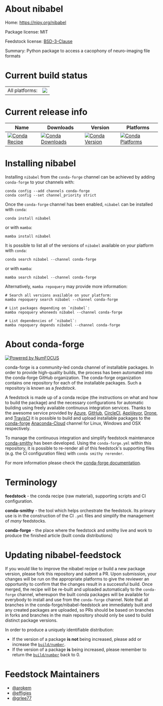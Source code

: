 About nibabel
=============

Home: https://nipy.org/nibabel

Package license: MIT

Feedstock license: [BSD-3-Clause](https://github.com/conda-forge/nibabel-feedstock/blob/main/LICENSE.txt)

Summary: Python package to access a cacophony of neuro-imaging file formats

Current build status
====================


<table><tr><td>All platforms:</td>
    <td>
      <a href="https://dev.azure.com/conda-forge/feedstock-builds/_build/latest?definitionId=4671&branchName=main">
        <img src="https://dev.azure.com/conda-forge/feedstock-builds/_apis/build/status/nibabel-feedstock?branchName=main">
      </a>
    </td>
  </tr>
</table>

Current release info
====================

| Name | Downloads | Version | Platforms |
| --- | --- | --- | --- |
| [![Conda Recipe](https://img.shields.io/badge/recipe-nibabel-green.svg)](https://anaconda.org/conda-forge/nibabel) | [![Conda Downloads](https://img.shields.io/conda/dn/conda-forge/nibabel.svg)](https://anaconda.org/conda-forge/nibabel) | [![Conda Version](https://img.shields.io/conda/vn/conda-forge/nibabel.svg)](https://anaconda.org/conda-forge/nibabel) | [![Conda Platforms](https://img.shields.io/conda/pn/conda-forge/nibabel.svg)](https://anaconda.org/conda-forge/nibabel) |

Installing nibabel
==================

Installing `nibabel` from the `conda-forge` channel can be achieved by adding `conda-forge` to your channels with:

```
conda config --add channels conda-forge
conda config --set channel_priority strict
```

Once the `conda-forge` channel has been enabled, `nibabel` can be installed with `conda`:

```
conda install nibabel
```

or with `mamba`:

```
mamba install nibabel
```

It is possible to list all of the versions of `nibabel` available on your platform with `conda`:

```
conda search nibabel --channel conda-forge
```

or with `mamba`:

```
mamba search nibabel --channel conda-forge
```

Alternatively, `mamba repoquery` may provide more information:

```
# Search all versions available on your platform:
mamba repoquery search nibabel --channel conda-forge

# List packages depending on `nibabel`:
mamba repoquery whoneeds nibabel --channel conda-forge

# List dependencies of `nibabel`:
mamba repoquery depends nibabel --channel conda-forge
```


About conda-forge
=================

[![Powered by
NumFOCUS](https://img.shields.io/badge/powered%20by-NumFOCUS-orange.svg?style=flat&colorA=E1523D&colorB=007D8A)](https://numfocus.org)

conda-forge is a community-led conda channel of installable packages.
In order to provide high-quality builds, the process has been automated into the
conda-forge GitHub organization. The conda-forge organization contains one repository
for each of the installable packages. Such a repository is known as a *feedstock*.

A feedstock is made up of a conda recipe (the instructions on what and how to build
the package) and the necessary configurations for automatic building using freely
available continuous integration services. Thanks to the awesome service provided by
[Azure](https://azure.microsoft.com/en-us/services/devops/), [GitHub](https://github.com/),
[CircleCI](https://circleci.com/), [AppVeyor](https://www.appveyor.com/),
[Drone](https://cloud.drone.io/welcome), and [TravisCI](https://travis-ci.com/)
it is possible to build and upload installable packages to the
[conda-forge](https://anaconda.org/conda-forge) [Anaconda-Cloud](https://anaconda.org/)
channel for Linux, Windows and OSX respectively.

To manage the continuous integration and simplify feedstock maintenance
[conda-smithy](https://github.com/conda-forge/conda-smithy) has been developed.
Using the ``conda-forge.yml`` within this repository, it is possible to re-render all of
this feedstock's supporting files (e.g. the CI configuration files) with ``conda smithy rerender``.

For more information please check the [conda-forge documentation](https://conda-forge.org/docs/).

Terminology
===========

**feedstock** - the conda recipe (raw material), supporting scripts and CI configuration.

**conda-smithy** - the tool which helps orchestrate the feedstock.
                   Its primary use is in the construction of the CI ``.yml`` files
                   and simplify the management of *many* feedstocks.

**conda-forge** - the place where the feedstock and smithy live and work to
                  produce the finished article (built conda distributions)


Updating nibabel-feedstock
==========================

If you would like to improve the nibabel recipe or build a new
package version, please fork this repository and submit a PR. Upon submission,
your changes will be run on the appropriate platforms to give the reviewer an
opportunity to confirm that the changes result in a successful build. Once
merged, the recipe will be re-built and uploaded automatically to the
`conda-forge` channel, whereupon the built conda packages will be available for
everybody to install and use from the `conda-forge` channel.
Note that all branches in the conda-forge/nibabel-feedstock are
immediately built and any created packages are uploaded, so PRs should be based
on branches in forks and branches in the main repository should only be used to
build distinct package versions.

In order to produce a uniquely identifiable distribution:
 * If the version of a package **is not** being increased, please add or increase
   the [``build/number``](https://docs.conda.io/projects/conda-build/en/latest/resources/define-metadata.html#build-number-and-string).
 * If the version of a package **is** being increased, please remember to return
   the [``build/number``](https://docs.conda.io/projects/conda-build/en/latest/resources/define-metadata.html#build-number-and-string)
   back to 0.

Feedstock Maintainers
=====================

* [@arokem](https://github.com/arokem/)
* [@effigies](https://github.com/effigies/)
* [@grlee77](https://github.com/grlee77/)


<!-- dummy commit to enable rerendering -->

